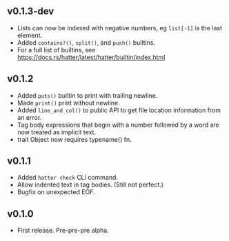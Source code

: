 ## v0.1.3-dev

- Lists can now be indexed with negative numbers, eg `list[-1]` is the last element.
- Added `contains?()`, `split()`, and `push()` builtins.
- For a full list of builtins, see https://docs.rs/hatter/latest/hatter/builtin/index.html

## v0.1.2

- Added `puts()` builtin to print with trailing newline.
- Made `print()` print without newline.
- Added `line_and_col()` to public API to get file location information
  from an error.
- Tag body expressions that begin with a number followed by a word are
  now treated as implicit text.
- trait Object now requires typename() fn.

## v0.1.1

- Added `hatter check` CLI command.
- Allow indented text in tag bodies. (Still not perfect.)
- Bugfix on unexpected EOF.

## v0.1.0

- First release. Pre-pre-pre alpha.
